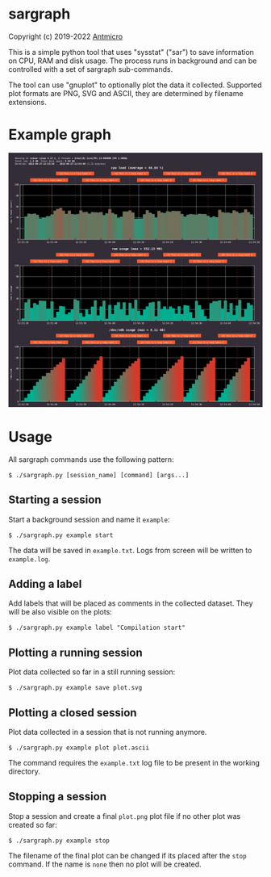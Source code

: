 # sargraph

Copyright (c) 2019-2022 [Antmicro](https://www.antmicro.com)

This is a simple python tool that uses "sysstat" ("sar") to save information on CPU, RAM and disk usage.
The process runs in background and can be controlled with a set of sargraph sub-commands.

The tool can use "gnuplot" to optionally plot the data it collected.
Supported plot formats are PNG, SVG and ASCII, they are determined by filename extensions.


# Example graph

![graph](graph.png)


# Usage
All sargraph commands use the following pattern:
```
$ ./sargraph.py [session_name] [command] [args...]
```

## Starting a session
Start a background session and name it `example`:
```
$ ./sargraph.py example start
```

The data will be saved in `example.txt`.
Logs from screen will be written to `example.log`.

## Adding a label
Add labels that will be placed as comments in the collected dataset.
They will be also visible on the plots:
```
$ ./sargraph.py example label "Compilation start"
```

## Plotting a running session
Plot data collected so far in a still running session:
```
$ ./sargraph.py example save plot.svg
```

## Plotting a closed session
Plot data collected in a session that is not running anymore.
```
$ ./sargraph.py example plot plot.ascii
```
The command requires the `example.txt` log file to be present in the working directory.

## Stopping a session
Stop a session and create a final `plot.png` plot file if no other plot was created so far:
```
$ ./sargraph.py example stop
```

The filename of the final plot can be changed if its placed after the `stop` command.
If the name is `none` then no plot will be created.

